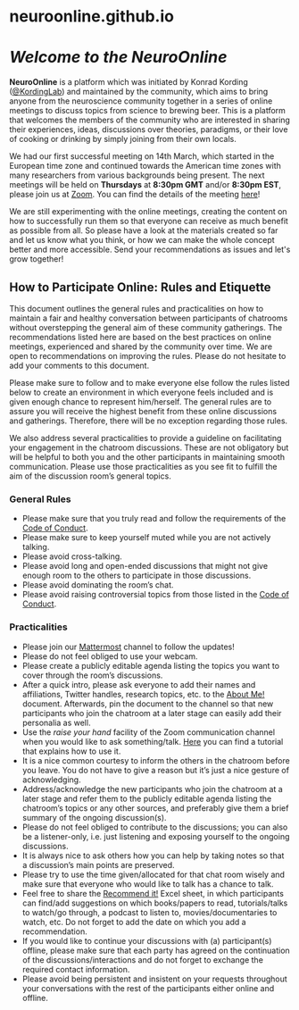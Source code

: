 # neuroonline.github.io

# *Welcome to the NeuroOnline* 

**NeuroOnline** is a platform which was initiated by Konrad Kording ([@KordingLab](https://twitter.com/KordingLab)) and maintained by the community, which aims to bring anyone from the neuroscience community together in a series of online meetings to discuss topics from science to brewing beer. This is a platform that welcomes the members of the community who are interested in sharing their experiences, ideas, discussions over theories, paradigms, or their love of cooking or drinking by simply joining from their own locals.

We had our first successful meeting on 14th March, which started in the European time zone and continued towards the American time zones with many researchers from various backgrounds being present. The next meetings will be held on **Thursdays** at **8:30pm GMT** and/or **8:30pm EST**, please join us at [Zoom](https://zoom.us/j/494356531). You can find the details of the meeting [here](https://docs.google.com/document/d/16tebVYi5Hawepoge41ip7m9rJEFzf_H3j5EZi6dtFGo/edit?usp=sharing)!

We are still experimenting with the online meetings, creating the content on how to successfully run them so that everyone can receive as much benefit as possible from all. So please have a look at the materials created so far and let us know what you think, or how we can make the whole concept better and more accessible. Send your recommendations as issues and let's grow  together!

## How to Participate Online: Rules and Etiquette

This document outlines the general rules and practicalities on how to maintain a fair and healthy conversation between participants of chatrooms without overstepping the general aim of these community gatherings. The recommendations listed here are based on the best practices on online meetings, experienced and shared by the community over time. We are open to recommendations on improving the rules. Please do not hesitate to add your comments to this document.

Please make sure to follow and to make everyone else follow the rules listed below to create an environment in which everyone feels included and is given enough chance to represent him/herself. The general rules are to assure you will receive the highest benefit from these online discussions and gatherings. Therefore, there will be no exception regarding those rules. 

We also address several practicalities to provide a guideline on facilitating your engagement in the chatroom discussions. These are not obligatory but will be helpful to both you and the other participants in maintaining smooth communication. Please use those practicalities as you see fit to fulfill the aim of the discussion room’s general topics. 

### General Rules 

- Please make sure that you truly read and follow the requirements of the [Code of Conduct](https://docs.google.com/document/d/11aE6vv67i9pzOUN7DTypqiAVUutXAijP7_jZTURHhAM/edit?usp=sharing).
- Please make sure to keep yourself muted while you are not actively talking.
- Please avoid cross-talking.
- Please avoid long and open-ended discussions that might not give enough room to the others to participate in those discussions.
- Please avoid dominating the room’s chat. 
- Please avoid raising controversial topics from those listed in the [Code of Conduct](https://docs.google.com/document/d/11aE6vv67i9pzOUN7DTypqiAVUutXAijP7_jZTURHhAM/edit?usp=sharing). 

### Practicalities

- Please join our [Mattermost](https://mattermost.brainhack.org/brainhack/channels/neuro-online-now) channel to follow the updates!
- Please do not feel obliged to use your webcam. 
- Please create a publicly editable agenda listing the topics you want to cover through the room’s discussions.
- After a quick intro, please ask everyone to add their names and affiliations, Twitter handles, research topics, etc. to the [About Me!](https://docs.google.com/spreadsheets/d/1Q_dfyYPNHHyz0oUgy6ZoKU7X1T6pEYmutxI7pUyFZ4k/edit?usp=sharing) document. Afterwards, pin the document to the channel so that new participants who join the chatroom at a later stage can easily add their personalia as well. 
- Use the <i>raise your hand</i> facility of the Zoom communication channel when you would like to ask something/talk. [Here](https://www.youtube.com/watch?v=5e8eg4_rgwg) you can find a tutorial that explains how to use it.
- It is a nice common courtesy to inform the others in the chatroom before you leave. You do not have to give a reason but it’s just a nice gesture of acknowledging.
- Address/acknowledge the new participants who join the chatroom at a later stage and refer them to the publicly editable agenda listing the chatroom’s topics or any other sources, and preferably give them a brief summary of the ongoing discussion(s). 
- Please do not feel obliged to contribute to the discussions; you can also be a listener-only, i.e. just listening and exposing yourself to the ongoing discussions. 
- It is always nice to ask others how you can help by taking notes so that a discussion’s main points are preserved. 
- Please try to use the time given/allocated for that chat room wisely and make sure that everyone who would like to talk has a chance to talk. 
- Feel free to share the [Recommend it!](https://docs.google.com/spreadsheets/d/1dRs4jKGKOEPVhhqGbPSDJTsuTOylssg8lYzPIqHRzcI/edit?usp=sharing) Excel sheet, in which participants can find/add suggestions on which books/papers to read, tutorials/talks to watch/go through, a podcast to listen to, movies/documentaries to watch, etc. Do not forget to add the date on which you add a recommendation.
- If you would like to continue your discussions with (a) participant(s) offline, please make sure that each party has agreed on the continuation of the discussions/interactions and do not forget to exchange the required contact information. 
- Please avoid being persistent and insistent on your requests throughout your conversations with the rest of the participants either online and offline.
